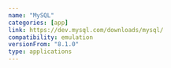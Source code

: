 ```yaml
---
name: "MySQL"
categories: [app]
link: https://dev.mysql.com/downloads/mysql/
compatibility: emulation
versionFrom: "8.1.0"
type: applications
---
```


